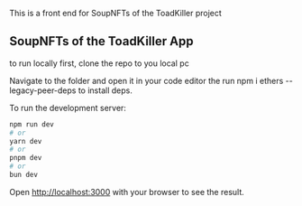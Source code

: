 This is a front end for SoupNFTs of the ToadKiller project
## SoupNFTs of the ToadKiller App

to run locally first, clone the repo to you local pc

Navigate to the folder and open it in your code editor the run npm i ethers --legacy-peer-deps to install deps.

To run the development server:

```bash
npm run dev
# or
yarn dev
# or
pnpm dev
# or
bun dev
```

Open [http://localhost:3000](http://localhost:3000) with your browser to see the result.

